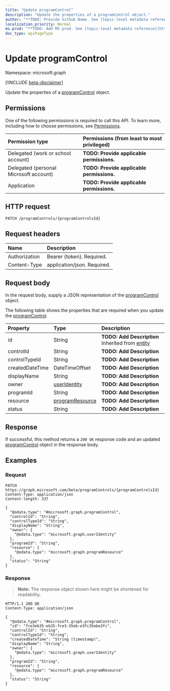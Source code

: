 ```yaml
---
title: "Update programControl"
description: "Update the properties of a programControl object."
author: "**TODO: Provide Github Name. See [topic-level metadata reference](https://msgo.azurewebsites.net/add/document/guidelines/metadata.html#topic-level-metadata)**"
localization_priority: Normal
ms.prod: "**TODO: Add MS prod. See [topic-level metadata reference](https://msgo.azurewebsites.net/add/document/guidelines/metadata.html#topic-level-metadata)**"
doc_type: apiPageType
---
```


# Update programControl
Namespace: microsoft.graph

[!INCLUDE [beta-disclaimer](../../includes/beta-disclaimer.md)]

Update the properties of a [programControl](../resources/programcontrol.md) object.

## Permissions
One of the following permissions is required to call this API. To learn more, including how to choose permissions, see [Permissions](/graph/permissions-reference).

|Permission type|Permissions (from least to most privileged)|
|:---|:---|
|Delegated (work or school account)|**TODO: Provide applicable permissions.**|
|Delegated (personal Microsoft account)|**TODO: Provide applicable permissions.**|
|Application|**TODO: Provide applicable permissions.**|

## HTTP request

<!-- {
  "blockType": "ignored"
}
-->
``` http
PATCH /programControls/{programControlsId}
```

## Request headers
|Name|Description|
|:---|:---|
|Authorization|Bearer {token}. Required.|
|Content-Type|application/json. Required.|

## Request body
In the request body, supply a JSON representation of the [programControl](../resources/programcontrol.md) object.

The following table shows the properties that are required when you update the [programControl](../resources/programcontrol.md).

|Property|Type|Description|
|:---|:---|:---|
|id|String|**TODO: Add Description** Inherited from [entity](../resources/entity.md)|
|controlId|String|**TODO: Add Description**|
|controlTypeId|String|**TODO: Add Description**|
|createdDateTime|DateTimeOffset|**TODO: Add Description**|
|displayName|String|**TODO: Add Description**|
|owner|[userIdentity](../resources/useridentity.md)|**TODO: Add Description**|
|programId|String|**TODO: Add Description**|
|resource|[programResource](../resources/programresource.md)|**TODO: Add Description**|
|status|String|**TODO: Add Description**|



## Response

If successful, this method returns a `200 OK` response code and an updated [programControl](../resources/programcontrol.md) object in the response body.

## Examples

### Request
<!-- {
  "blockType": "request",
  "name": "update_programcontrol"
}
-->
``` http
PATCH https://graph.microsoft.com/beta/programControls/{programControlsId}
Content-Type: application/json
Content-length: 337

{
  "@odata.type": "#microsoft.graph.programControl",
  "controlId": "String",
  "controlTypeId": "String",
  "displayName": "String",
  "owner": {
    "@odata.type": "microsoft.graph.userIdentity"
  },
  "programId": "String",
  "resource": {
    "@odata.type": "microsoft.graph.programResource"
  },
  "status": "String"
}
```


### Response
>**Note:** The response object shown here might be shortened for readability.
<!-- {
  "blockType": "response",
  "truncated": true
}
-->
``` http
HTTP/1.1 200 OK
Content-Type: application/json

{
  "@odata.type": "#microsoft.graph.programControl",
  "id": "fce3eb35-eb35-fce3-35eb-e3fc35ebe3fc",
  "controlId": "String",
  "controlTypeId": "String",
  "createdDateTime": "String (timestamp)",
  "displayName": "String",
  "owner": {
    "@odata.type": "microsoft.graph.userIdentity"
  },
  "programId": "String",
  "resource": {
    "@odata.type": "microsoft.graph.programResource"
  },
  "status": "String"
}
```


